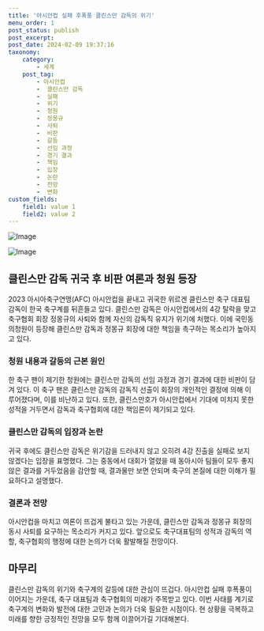 ```yaml
---
title: '아시안컵 실패 후폭풍 클린스만 감독의 위기'
menu_order: 1
post_status: publish
post_excerpt: 
post_date: 2024-02-09 19:37:16
taxonomy:
    category:
        - 세계
    post_tag:
        - 아시안컵
        -  클린스만 감독
        -  실패
        -  위기
        -  청원
        -  정몽규
        -  사퇴
        -  비판
        -  갈등
        -  선임 과정
        -  경기 결과
        -  책임
        -  입장
        -  논란
        -  전망
        -  변화
custom_fields:
    field1: value 1
    field2: value 2
---
```


![Image](https://imgnews.pstatic.net/image/469/2024/02/09/0000784783_001_20240209172301488.jpg?type=w647)

![Image](https://imgnews.pstatic.net/image/469/2024/02/09/0000784783_002_20240209172301517.png?type=w647)

## 클린스만 감독 귀국 후 비판 여론과 청원 등장
2023 아시아축구연맹(AFC) 아시안컵을 끝내고 귀국한 위르겐 클린스만 축구 대표팀 감독이 한국 축구계를 뒤흔들고 있다. 클린스만 감독은 아시안컵에서의 4강 탈락을 맞고 축구협회 회장 정몽규의 사퇴와 함께 자신의 감독직 유지가 위기에 처했다. 이에 국민동의청원이 등장해 클린스만 감독과 정몽규 회장에 대한 책임을 촉구하는 목소리가 높아지고 있다.
### 청원 내용과 갈등의 근본 원인
한 축구 팬이 제기한 청원에는 클린스만 감독의 선임 과정과 경기 결과에 대한 비판이 담겨 있다. 이 축구 팬은 클린스만 감독의 감독직 선출이 회장의 개인적인 결정에 의해 이루어졌다며, 이를 비난하고 있다. 또한, 클린스만호가 아시안컵에서 기대에 미치지 못한 성적을 거두면서 감독과 축구협회에 대한 책임론이 제기되고 있다.
### 클린스만 감독의 입장과 논란
귀국 후에도 클린스만 감독은 위기감을 드러내지 않고 오히려 4강 진출을 실패로 보지 않겠다는 입장을 표명했다. 그는 중동에서 대회가 열렸을 때 동아시아 팀들이 모두 좋지 않은 결과를 거두었음을 감안할 때, 결과물만 보면 안되며 축구의 본질에 대한 이해가 필요하다고 설명했다.
### 결론과 전망
아시안컵을 마치고 여론이 뜨겁게 불타고 있는 가운데, 클린스만 감독과 정몽규 회장의 동시 사퇴를 요구하는 목소리가 커지고 있다. 앞으로도 축구대표팀의 성적과 감독의 역할, 축구협회의 행정에 대한 논의가 더욱 활발해질 전망이다.
## 마무리
클린스만 감독의 위기와 축구계의 갈등에 대한 관심이 뜨겁다. 아시안컵 실패 후폭풍이 이어지는 가운데, 축구 대표팀과 축구협회의 미래가 주목받고 있다. 이번 사태를 계기로 축구계의 변화와 발전에 대한 고민과 논의가 더욱 필요한 시점이다. 현 상황을 극복하고 미래를 향한 긍정적인 전망을 모두 함께 이끌어가길 기대해본다.
